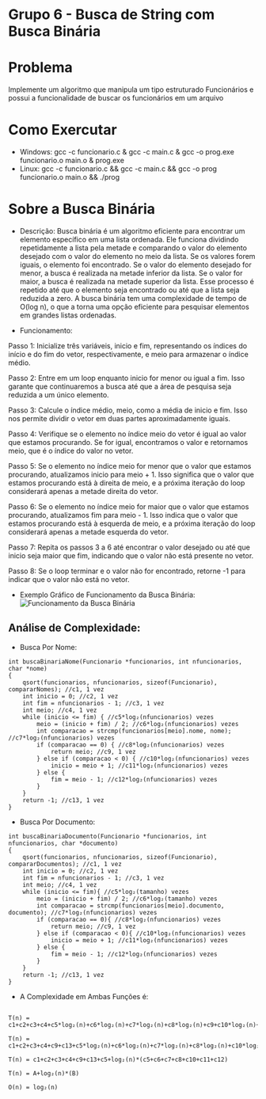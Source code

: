 # Grupo 6 - Busca de String com Busca Binária

# Problema

Implemente um algoritmo que manipula um tipo estruturado Funcionários e possui a funcionalidade de buscar os funcionários em um arquivo

# Como Exercutar
- Windows: gcc -c funcionario.c & gcc -c main.c & gcc -o prog.exe funcionario.o main.o & prog.exe
- Linux: gcc -c funcionario.c && gcc -c main.c && gcc -o prog funcionario.o main.o && ./prog

# Sobre a Busca Binária
- Descrição:
Busca binária é um algoritmo eficiente para encontrar um elemento específico em uma lista ordenada. Ele funciona dividindo repetidamente a lista pela metade e comparando o valor do elemento desejado com o valor do elemento no meio da lista. Se os valores forem iguais, o elemento foi encontrado. Se o valor do elemento desejado for menor, a busca é realizada na metade inferior da lista. Se o valor for maior, a busca é realizada na metade superior da lista. Esse processo é repetido até que o elemento seja encontrado ou até que a lista seja reduzida a zero. A busca binária tem uma complexidade de tempo de O(log n), o que a torna uma opção eficiente para pesquisar elementos em grandes listas ordenadas.

- Funcionamento:

Passo 1: Inicialize três variáveis, inicio e fim, representando os índices do início e do fim do vetor, respectivamente, e meio para armazenar o índice médio.

Passo 2: Entre em um loop enquanto inicio for menor ou igual a fim. Isso garante que continuaremos a busca até que a área de pesquisa seja reduzida a um único elemento.

Passo 3: Calcule o índice médio, meio, como a média de inicio e fim. Isso nos permite dividir o vetor em duas partes aproximadamente iguais.

Passo 4: Verifique se o elemento no índice meio do vetor é igual ao valor que estamos procurando. Se for igual, encontramos o valor e retornamos meio, que é o índice do valor no vetor.

Passo 5: Se o elemento no índice meio for menor que o valor que estamos procurando, atualizamos inicio para meio + 1. Isso significa que o valor que estamos procurando está à direita de meio, e a próxima iteração do loop considerará apenas a metade direita do vetor.

Passo 6: Se o elemento no índice meio for maior que o valor que estamos procurando, atualizamos fim para meio - 1. Isso indica que o valor que estamos procurando está à esquerda de meio, e a próxima iteração do loop considerará apenas a metade esquerda do vetor.

Passo 7: Repita os passos 3 a 6 até encontrar o valor desejado ou até que inicio seja maior que fim, indicando que o valor não está presente no vetor.

Passo 8: Se o loop terminar e o valor não for encontrado, retorne -1 para indicar que o valor não está no vetor.

- Exemplo Gráfico de Funcionamento da Busca Binária:
![Funcionamento da Busca Binária](https://carlacastanho.github.io/Material-de-APC/assets/images/Busca/binaryVSlinear.gif)

## Análise de Complexidade: 
- Busca Por Nome:
```
int buscaBinariaNome(Funcionario *funcionarios, int nfuncionarios, char *nome)
{
    qsort(funcionarios, nfuncionarios, sizeof(Funcionario), compararNomes); //c1, 1 vez
    int inicio = 0; //c2, 1 vez
    int fim = nfuncionarios - 1; //c3, 1 vez
    int meio; //c4, 1 vez
    while (inicio <= fim) { //c5*log₂(nfuncionarios) vezes 
        meio = (inicio + fim) / 2; //c6*log₂(nfuncionarios) vezes 
        int comparacao = strcmp(funcionarios[meio].nome, nome); //c7*log₂(nfuncionarios) vezes 
        if (comparacao == 0) { //c8*log₂(nfuncionarios) vezes 
            return meio; //c9, 1 vez
        } else if (comparacao < 0) { //c10*log₂(nfuncionarios) vezes 
            inicio = meio + 1; //c11*log₂(nfuncionarios) vezes 
        } else {
            fim = meio - 1; //c12*log₂(nfuncionarios) vezes 
        }
    }
    return -1; //c13, 1 vez
}
```

- Busca Por Documento:
```
int buscaBinariaDocumento(Funcionario *funcionarios, int nfuncionarios, char *documento)
{
    qsort(funcionarios, nfuncionarios, sizeof(Funcionario), compararDocumentos); //c1, 1 vez
    int inicio = 0; //c2, 1 vez
    int fim = nfuncionarios - 1; //c3, 1 vez
    int meio; //c4, 1 vez
    while (inicio <= fim){ //c5*log₂(tamanho) vezes 
        meio = (inicio + fim) / 2; //c6*log₂(tamanho) vezes 
        int comparacao = strcmp(funcionarios[meio].documento, documento); //c7*log₂(nfuncionarios) vezes 
        if (comparacao == 0){ //c8*log₂(nfuncionarios) vezes 
            return meio; //c9, 1 vez
        } else if (comparacao < 0){ //c10*log₂(nfuncionarios) vezes 
            inicio = meio + 1; //c11*log₂(nfuncionarios) vezes 
        } else {
            fim = meio - 1; //c12*log₂(nfuncionarios) vezes 
        }
    }
    return -1; //c13, 1 vez
}
```
- A Complexidade em Ambas Funções é:
```

T(n) = c1+c2+c3+c4+c5*log₂(n)+c6*log₂(n)+c7*log₂(n)+c8*log₂(n)+c9+c10*log₂(n)+c11*log₂(n)+c12*log₂(n)+c13

T(n) = c1+c2+c3+c4+c9+c13+c5*log₂(n)+c6*log₂(n)+c7*log₂(n)+c8*log₂(n)+c10*log₂(n)+c11*log₂(n)+c12*log₂(n)

T(n) = c1+c2+c3+c4+c9+c13+c5+log₂(n)*(c5+c6+c7+c8+c10+c11+c12)

T(n) = A+log₂(n)*(B)

O(n) = log₂(n) 
```